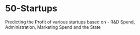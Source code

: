 # 50-Startups
Predicting the Profit of various startups based on - R&amp;D Spend, Administration, Marketing Spend and the State
